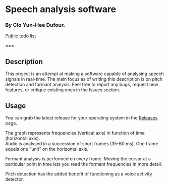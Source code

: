 # Speech analysis software
### By Clo Yun-Hee Dufour.

[Public todo list](https://trello.com/b/8x7L13iF/speech-analysis-app-todo-list)

===

## Description

This project is an attempt at making a software capable of analysing speech signals in real-time.
The main focus as of writing this description is on pitch detection and formant analysis.
Feel free to report any bugs, request new features, or critique existing ones in the Issues section.

## Usage

You can grab the latest release for your operating system in the [Releases](https://github.com/ichi-rika/speech-analysis/releases) page.

The graph represents frequencies (vertical axis) in function of time (horizontal axis).  
Audio is analysed in a succession of short frames (35-60 ms). One frame equals one "unit" on the horizontal axis.  

Formant analysis is performed on every frame. Moving the cursor at a particular point in time lets you read the formant frequencies in more detail.  

Pitch detection has the added benefit of functioning as a voice activity detector.  
